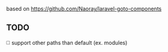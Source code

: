 based on https://github.com/Naoray/laravel-goto-components

## TODO

◻️ support other paths than default (ex. modules)
